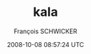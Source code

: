 ---
title: 'kala'
posts: 1
hash: 'ygPgx2B2'
author: 'François SCHWICKER'
date: 2008-10-08 08:57:24 UTC
sources:
  - https://tokipona.yahoogroups.narkive.com/ygPgx2B2
---